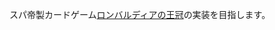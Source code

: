 スパ帝製カードゲーム[ロンバルディアの王冠](http://spa-game.com/?tag=%E3%83%AD%E3%83%B3%E3%83%90%E3%83%AB%E3%83%87%E3%82%A3%E3%82%A2%E3%81%AE%E7%8E%8B%E5%86%A0)の実装を目指します。

